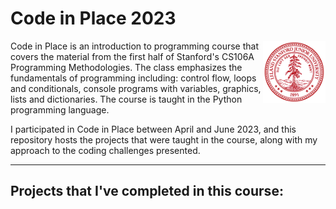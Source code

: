 # Code in Place 2023


<img align = 'right' src="stanfordlogo.gif"  width="100" height="100">


Code in Place is an introduction to programming course that covers the material from the first half of Stanford's CS106A Programming Methodologies. The class emphasizes the fundamentals of programming including: control flow, loops and conditionals, console programs with variables, graphics, lists and dictionaries. The course is taught in the Python programming language.

I participated in Code in Place between April and June 2023, and this repository hosts the projects that were taught in the course, along with my approach to the coding challenges presented. 

___

## Projects that I've completed in this course:
